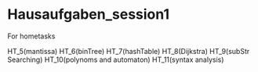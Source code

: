 Hausaufgaben_session1
=====================

For hometasks


HT_5(mantissa)
HT_6(binTree)
HT_7(hashTable)
HT_8(Dijkstra)
HT_9(subStr Searching)
HT_10(polynoms and automaton)
HT_11(syntax analysis)